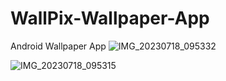 # WallPix-Wallpaper-App
Android Wallpaper App
![IMG_20230718_095332](https://github.com/Arunodhai/WallPix-Wallpaper-App/assets/60264218/8a277cb7-fbcb-439b-bb71-a0df50353fa2)

![IMG_20230718_095315](https://github.com/Arunodhai/WallPix-Wallpaper-App/assets/60264218/a8e370b6-f13f-4299-9df9-12a478e2b786)
